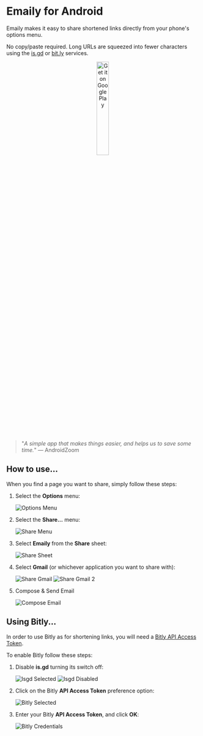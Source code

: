 # Emaily for Android

Emaily makes it easy to share shortened links directly from your phone's options menu. 

No copy/paste required. Long URLs are squeezed into fewer characters using the [is.gd](https://is.gd/) or [bit.ly](https://bit.ly) services.

<p align="center">
<a href='https://play.google.com/store/apps/details?id=net.thauvin.erik.android.emaily&pcampaignid=pcampaignidMKT-Other-global-all-co-prtnr-py-PartBadge-Mar2515-1'><img alt='Get it on Google Play' src='https://play.google.com/intl/en_us/badges/static/images/badges/en_badge_web_generic.png' width="25%"/></a>
</p>

> "_A simple app that makes things easier, and helps us to save some time._" — AndroidZoom

## How to use...

When you find a page you want to share, simply follow these steps:

1. Select the **Options** menu:

    ![Options Menu](screenshots/steps/small/1-sm.png)

2. Select the **Share...** menu:

    ![Share Menu](screenshots/steps/small/2-sm.png)

3. Select **Emaily** from the **Share** sheet:

    ![Share Sheet](screenshots/steps/small/3-sm.png)

4. Select **Gmail** (or whichever application you want to share with):

    ![Share Gmail](screenshots/steps/small/4-sm.png) ![Share Gmail 2](screenshots/steps/small/4b-sm.png)

5. Compose & Send Email

    ![Compose Email](screenshots/steps/small/6-sm.png)

## Using Bitly...

In order to use Bitly as for shortening links, you will need a [Bitly API Access Token](https://bitly.is/accesstoken).

To enable Bitly follow these steps:

1. Disable **is.gd** turning its switch off:

    ![Isgd Selected](screenshots/steps/small/isgd_selected-sm.png) ![Isgd Disabled](screenshots/steps/small/isgd_disabled-sm.png)

2. Click on the Bitly **API Access Token** preference option:

    ![Bitly Selected](screenshots/steps/small/bitly_selected-sm.png)

3. Enter your Bitly **API Access Token**, and click **OK**:

    ![Bitly Credentials](screenshots/steps/small/bitly_creds-sm.png)
